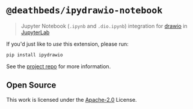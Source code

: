 # `@deathbeds/ipydrawio-notebook`

> Jupyter Notebook (`.ipynb` and `.dio.ipynb`) integration for
> [drawio](https://www.diagrams.net) in
> [JupyterLab](https://github.com/jupyterlab/jupyterlab)

If you'd just like to _use_ this extension, please run:

```bash
pip install ipydrawio
```

See the [project repo](https://github.com/deathbeds/ipydrawio) for more
information.

## Open Source

This work is licensed under the [Apache-2.0] License.

[apache-2.0]: https://github.com/deathbeds/ipydrawio/blob/master/LICENSE.txt
